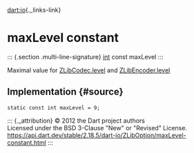 [dart:io](../../dart-io/dart-io-library){._links-link}

maxLevel constant
=================

::: {.section .multi-line-signature}
[int](../../dart-core/int-class) const maxLevel
:::

Maximal value for [ZLibCodec.level](../zlibcodec/level) and
[ZLibEncoder.level](../zlibencoder/level)

Implementation {#source}
--------------

``` {.language-dart data-language="dart"}
static const int maxLevel = 9;
```

::: {._attribution}
© 2012 the Dart project authors\
Licensed under the BSD 3-Clause \"New\" or \"Revised\" License.\
<https://api.dart.dev/stable/2.18.5/dart-io/ZLibOption/maxLevel-constant.html>
:::
